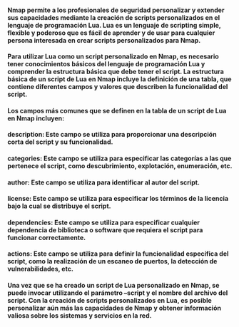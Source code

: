 #### Nmap permite a los profesionales de seguridad personalizar y extender sus capacidades mediante la creación de scripts personalizados en el lenguaje de programación Lua. Lua es un lenguaje de scripting simple, flexible y poderoso que es fácil de aprender y de usar para cualquier persona interesada en crear scripts personalizados para Nmap.

#### Para utilizar Lua como un script personalizado en Nmap, es necesario tener conocimientos básicos del lenguaje de programación Lua y comprender la estructura básica que debe tener el script. La estructura básica de un script de Lua en Nmap incluye la definición de una tabla, que contiene diferentes campos y valores que describen la funcionalidad del script.

#### Los campos más comunes que se definen en la tabla de un script de Lua en Nmap incluyen:

#### description: Este campo se utiliza para proporcionar una descripción corta del script y su funcionalidad.
#### categories: Este campo se utiliza para especificar las categorías a las que pertenece el script, como descubrimiento, explotación, enumeración, etc.
#### author: Este campo se utiliza para identificar al autor del script.
#### license: Este campo se utiliza para especificar los términos de la licencia bajo la cual se distribuye el script.
#### dependencies: Este campo se utiliza para especificar cualquier dependencia de biblioteca o software que requiera el script para funcionar correctamente.
#### actions: Este campo se utiliza para definir la funcionalidad específica del script, como la realización de un escaneo de puertos, la detección de vulnerabilidades, etc.
#### Una vez que se ha creado un script de Lua personalizado en Nmap, se puede invocar utilizando el parámetro –script y el nombre del archivo del script. Con la creación de scripts personalizados en Lua, es posible personalizar aún más las capacidades de Nmap y obtener información valiosa sobre los sistemas y servicios en la red.

